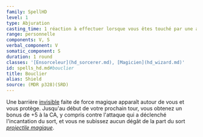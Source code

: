 ```yaml
---
family: SpellHD
level: 1
type: Abjuration
casting_time: 1 réaction à effectuer lorsque vous êtes touché par une attaque ou un sort de _[projectile magique](hd_spells_projectile_magique.md)_
range: personnelle
components: V, S
verbal_component: V
somatic_component: S
duration: 1 round
classes: '[Ensorceleur](hd_sorcerer.md), [Magicien](hd_wizard.md)'
id: spells_hd.md#bouclier
title: Bouclier
alias: Shield
source: (MDR p328)(SRD)
---
```


Une barrière [invisible](hd_conditions_invisible.md) faite de force magique apparaît autour de vous et vous protège. Jusqu'au début de votre prochain tour, vous obtenez un bonus de +5 à la CA, y compris contre l'attaque qui a déclenché l'incantation du sort, et vous ne subissez aucun dégât de la part du sort _[projectile magique](hd_spells_projectile_magique.md)_.

